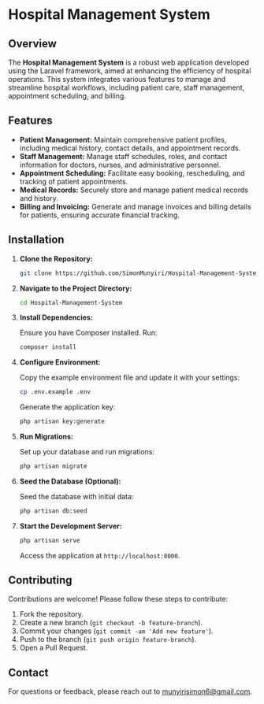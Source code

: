 # Hospital Management System

## Overview

The **Hospital Management System** is a robust web application developed using the Laravel framework, aimed at enhancing the efficiency of hospital operations. This system integrates various features to manage and streamline hospital workflows, including patient care, staff management, appointment scheduling, and billing.

## Features

- **Patient Management:** Maintain comprehensive patient profiles, including medical history, contact details, and appointment records.
- **Staff Management:** Manage staff schedules, roles, and contact information for doctors, nurses, and administrative personnel.
- **Appointment Scheduling:** Facilitate easy booking, rescheduling, and tracking of patient appointments.
- **Medical Records:** Securely store and manage patient medical records and history.
- **Billing and Invoicing:** Generate and manage invoices and billing details for patients, ensuring accurate financial tracking.

## Installation

1. **Clone the Repository:**

    ```sh
    git clone https://github.com/SimonMunyiri/Hospital-Management-System.git
    ```

2. **Navigate to the Project Directory:**

    ```sh
    cd Hospital-Management-System
    ```

3. **Install Dependencies:**

    Ensure you have Composer installed. Run:

    ```sh
    composer install
    ```

4. **Configure Environment:**

    Copy the example environment file and update it with your settings:

    ```sh
    cp .env.example .env
    ```

    Generate the application key:

    ```sh
    php artisan key:generate
    ```

5. **Run Migrations:**

    Set up your database and run migrations:

    ```sh
    php artisan migrate
    ```

6. **Seed the Database (Optional):**

    Seed the database with initial data:

    ```sh
    php artisan db:seed
    ```

7. **Start the Development Server:**

    ```sh
    php artisan serve
    ```

    Access the application at `http://localhost:8000`.

## Contributing

Contributions are welcome! Please follow these steps to contribute:

1. Fork the repository.
2. Create a new branch (`git checkout -b feature-branch`).
3. Commit your changes (`git commit -am 'Add new feature'`).
4. Push to the branch (`git push origin feature-branch`).
5. Open a Pull Request.


## Contact

For questions or feedback, please reach out to [munyirisimon6@gmail.com](mailto:munyirisimon6@gmail.com).


